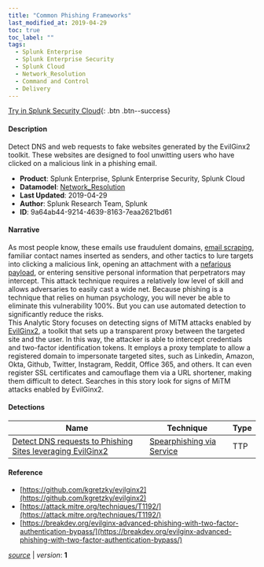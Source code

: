 ```yaml
---
title: "Common Phishing Frameworks"
last_modified_at: 2019-04-29
toc: true
toc_label: ""
tags:
  - Splunk Enterprise
  - Splunk Enterprise Security
  - Splunk Cloud
  - Network_Resolution
  - Command and Control
  - Delivery
---
```


[Try in Splunk Security Cloud](https://www.splunk.com/en_us/cyber-security.html){: .btn .btn--success}

#### Description

Detect DNS and web requests to fake websites generated by the EvilGinx2 toolkit. These websites are designed to fool unwitting users who have clicked on a malicious link in a phishing email. 

- **Product**: Splunk Enterprise, Splunk Enterprise Security, Splunk Cloud
- **Datamodel**: [Network_Resolution](https://docs.splunk.com/Documentation/CIM/latest/User/NetworkResolution)
- **Last Updated**: 2019-04-29
- **Author**: Splunk Research Team, Splunk
- **ID**: 9a64ab44-9214-4639-8163-7eaa2621bd61

#### Narrative

As most people know, these emails use fraudulent domains, [email scraping](https://www.cyberscoop.com/emotet-trojan-phishing-scraping-templates-cofense-geodo/), familiar contact names inserted as senders, and other tactics to lure targets into clicking a malicious link, opening an attachment with a [nefarious payload](https://www.cyberscoop.com/emotet-trojan-phishing-scraping-templates-cofense-geodo/), or entering sensitive personal information that perpetrators may intercept. This attack technique requires a relatively low level of skill and allows adversaries to easily cast a wide net. Because phishing is a technique that relies on human psychology, you will never be able to eliminate this vulnerability 100%. But you can use automated detection to significantly reduce the risks.\
This Analytic Story focuses on detecting signs of MiTM attacks enabled by [EvilGinx2](https://github.com/kgretzky/evilginx2), a toolkit that sets up a transparent proxy between the targeted site and the user. In this way, the attacker is able to intercept credentials and two-factor identification tokens. It employs a proxy template to allow a registered domain to impersonate targeted sites, such as Linkedin, Amazon, Okta, Github, Twitter, Instagram, Reddit, Office 365, and others. It can even register SSL certificates and camouflage them via a URL shortener, making them difficult to detect. Searches in this story look for signs of MiTM attacks enabled by EvilGinx2.

#### Detections

| Name        | Technique   | Type         |
| ----------- | ----------- |--------------|
| [Detect DNS requests to Phishing Sites leveraging EvilGinx2](/deprecated/detect_dns_requests_to_phishing_sites_leveraging_evilginx2/) | [Spearphishing via Service](/tags/#spearphishing-via-service)| TTP |

#### Reference

* [https://github.com/kgretzky/evilginx2](https://github.com/kgretzky/evilginx2)
* [https://attack.mitre.org/techniques/T1192/](https://attack.mitre.org/techniques/T1192/)
* [https://breakdev.org/evilginx-advanced-phishing-with-two-factor-authentication-bypass/](https://breakdev.org/evilginx-advanced-phishing-with-two-factor-authentication-bypass/)



[*source*](https://github.com/splunk/security_content/tree/develop/stories/common_phishing_frameworks.yml) \| *version*: **1**